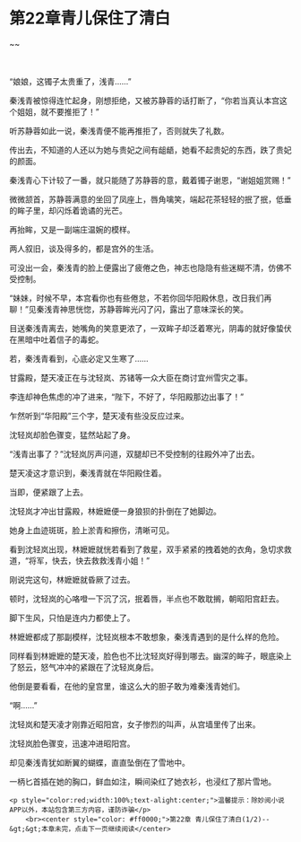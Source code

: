 # 第22章青儿保住了清白
~~
    	    <p name="pagetop" href="javascript:void(0);" onclick="return false" style="line-height: 35px;padding: 10px;color: #333;"> </p><p>“娘娘，这镯子太贵重了，浅青……”</p><p>秦浅青被惊得连忙起身，刚想拒绝，又被苏静蓉的话打断了，“你若当真认本宫这个姐姐，就不要推拒了！”</p><p>听苏静蓉如此一说，秦浅青便不能再推拒了，否则就失了礼数。</p><p>传出去，不知道的人还以为她与贵妃之间有龃龉，她看不起贵妃的东西，跌了贵妃的颜面。</p><p>秦浅青心下计较了一番，就只能随了苏静蓉的意，戴着镯子谢恩，“谢姐姐赏赐！”</p><p>微微颔首，苏静蓉满意的坐回了凤座上，唇角噙笑，端起花茶轻轻的抿了抿，低垂的眸子里，却闪烁着诡谲的光芒。</p><p>再抬眸，又是一副端庄温婉的模样。</p><p>两人叙旧，谈及得多的，都是宫外的生活。</p><p>可没出一会，秦浅青的脸上便露出了疲倦之色，神志也隐隐有些迷糊不清，仿佛不受控制。</p><p>“妹妹，时候不早，本宫看你也有些倦怠，不若你回华阳殿休息，改日我们再聊！”见秦浅青神思恍惚，苏静蓉眸光闪了闪，露出了意味深长的笑。</p><p>目送秦浅青离去，她嘴角的笑意更浓了，一双眸子却泛着寒光，阴毒的就好像蛰伏在黑暗中吐着信子的毒蛇。</p><p>若，秦浅青看到，心底必定又生寒了……</p><p>甘露殿，楚天凌正在与沈轻岚、苏锗等一众大臣在商讨宜州雪灾之事。</p><p>李连却神色焦虑的冲了进来，“陛下，不好了，华阳殿那边出事了！”</p><p>乍然听到“华阳殿”三个字，楚天凌有些没反应过来。</p><p>沈轻岚却脸色骤变，猛然站起了身。</p><p>“浅青出事了？”沈轻岚厉声问道，双腿却已不受控制的往殿外冲了出去。</p><p>楚天凌这才意识到，秦浅青就在华阳殿住着。</p><p>当即，便紧跟了上去。</p><p>沈轻岚才冲出甘露殿，林嬷嬷便一身狼狈的扑倒在了她脚边。</p><p>她身上血迹斑斑，脸上淤青和擦伤，清晰可见。</p><p>看到沈轻岚出现，林嬷嬷就恍若看到了救星，双手紧紧的拽着她的衣角，急切求救道，“将军，快去，快去救救浅青小姐！”</p><p>刚说完这句，林嬷嬷就昏厥了过去。</p><p>顿时，沈轻岚的心咯噔一下沉了沉，抿着唇，半点也不敢耽搁，朝昭阳宫赶去。</p><p>脚下生风，只怕是连内力都使上了。</p><p>林嬷嬷都成了那副模样，沈轻岚根本不敢想象，秦浅青遇到的是什么样的危险。</p><p>同样看到林嬷嬷的楚天凌，脸色也不比沈轻岚好得到哪去。幽深的眸子，眼底染上了怒云，怒气冲冲的紧跟在了沈轻岚身后。</p><p>他倒是要看看，在他的皇宫里，谁这么大的胆子敢为难秦浅青她们。</p><p>“啊……”</p><p>沈轻岚和楚天凌才刚靠近昭阳宫，女子惨烈的叫声，从宫墙里传了出来。</p><p>沈轻岚脸色骤变，迅速冲进昭阳宫。</p><p>却见秦浅青犹如断翼的蝴蝶，直直坠倒在了雪地中。</p><p>一柄匕首插在她的胸口，鲜血如注，瞬间染红了她衣衫，也浸红了那片雪地。</p>
    	
   	<p style="color:red;width:100%;text-alight:center;">温馨提示：除妙阅小说APP以外，本站包含第三方内容，谨防诈骗</p>
    	<br><center style="color: #ff0000;">第22章 青儿保住了清白(1/2)--&gt;&gt;本章未完，点击下一页继续阅读</center>
    	